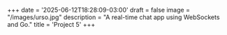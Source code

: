 +++
date = '2025-06-12T18:28:09-03:00'
draft = false
image = "/images/urso.jpg"
description = "A real-time chat app using WebSockets and Go."
title = 'Project 5'
+++
